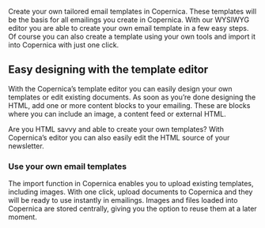 Create your own tailored email templates in Copernica. These templates
will be the basis for all emailings you create in Copernica. With our
WYSIWYG editor you are able to create your own email template in a few
easy steps. Of course you can also create a template using your own
tools and import it into Copernica with just one click.

Easy designing with the template editor
---------------------------------------

With the Copernica’s template editor you can easily design your own
templates or edit existing documents. As soon as you’re done designing
the HTML, add one or more content blocks to your emailing. These are
blocks where you can include an image, a content feed or external HTML.

Are you HTML savvy and able to create your own templates? With
Copernica’s editor you can also easily edit the HTML source of your
newsletter.

### Use your own email templates

The import function in Copernica enables you to upload existing
templates, including images. With one click, upload documents to
Copernica and they will be ready to use instantly in emailings. Images
and files loaded into Copernica are stored centrally, giving you the
option to reuse them at a later moment.
